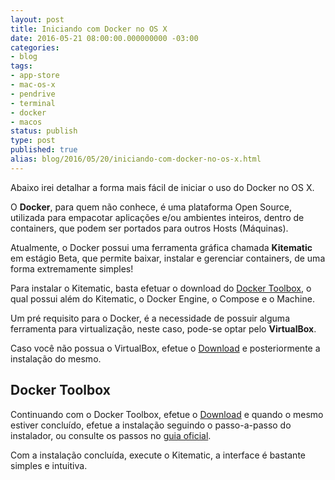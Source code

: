 ```yaml
---
layout: post
title: Iniciando com Docker no OS X
date: 2016-05-21 08:00:00.000000000 -03:00
categories:
- blog
tags:
- app-store
- mac-os-x
- pendrive
- terminal
- docker
- macos
status: publish
type: post
published: true
alias: blog/2016/05/20/iniciando-com-docker-no-os-x.html
---
```


Abaixo irei detalhar a forma mais fácil de iniciar o uso do Docker no OS X.

O **Docker**, para quem não conhece, é uma plataforma Open Source, utilizada para empacotar aplicações e/ou ambientes inteiros, dentro de containers, que podem ser portados para outros Hosts (Máquinas).

Atualmente, o Docker possui uma ferramenta gráfica chamada **Kitematic** em estágio Beta, que permite baixar, instalar e gerenciar containers, de uma forma extremamente simples!

Para instalar o Kitematic, basta efetuar o download do [Docker Toolbox](https://www.docker.com/products/docker-toolbox), o qual possui além do Kitematic, o Docker Engine, o Compose e o Machine.

Um pré requisito para o Docker, é a necessidade de possuir alguma ferramenta para virtualização, neste caso, pode-se optar pelo **VirtualBox**.

Caso você não possua o VirtualBox, efetue o [Download](https://www.virtualbox.org/wiki/Downloads) e posteriormente a instalação do mesmo.

## Docker Toolbox

Continuando com o Docker Toolbox, efetue o [Download](https://www.docker.com/products/docker-toolbox) e quando o mesmo estiver concluído, efetue a instalação seguindo o passo-a-passo do instalador, ou consulte os passos no [guia oficial](https://docs.docker.com/mac/step_one/).

Com a instalação concluída, execute o Kitematic, a interface é bastante simples e intuitiva.

